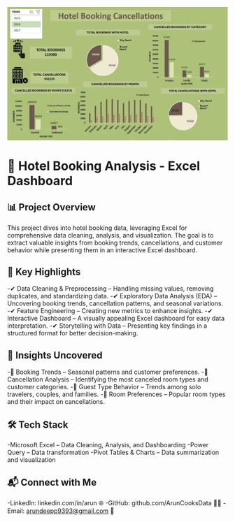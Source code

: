 ![dashboardimage logo](./dashboardimage.jpg)

# 🏨 Hotel Booking Analysis - Excel Dashboard

## 📊 Project Overview

This project dives into hotel booking data, leveraging Excel for comprehensive data cleaning, analysis, and visualization. The goal is to extract valuable insights from booking trends, cancellations, and customer behavior while presenting them in an interactive Excel dashboard.


## 🚀 Key Highlights

-✔ Data Cleaning & Preprocessing – Handling missing values, removing duplicates, and standardizing data.
-✔ Exploratory Data Analysis (EDA) – Uncovering booking trends, cancellation patterns, and seasonal variations.
-✔ Feature Engineering – Creating new metrics to enhance insights.
-✔ Interactive Dashboard – A visually appealing Excel dashboard for easy data interpretation.
-✔ Storytelling with Data – Presenting key findings in a structured format for better decision-making.


## 📌 Insights Uncovered
-🔹 Booking Trends – Seasonal patterns and customer preferences.
-🔹 Cancellation Analysis – Identifying the most canceled room types and customer categories.
-🔹 Guest Type Behavior – Trends among solo travelers, couples, and families.
-🔹 Room Preferences – Popular room types and their impact on cancellations.

## 🛠 Tech Stack

-Microsoft Excel – Data Cleaning, Analysis, and Dashboarding
-Power Query – Data transformation
-Pivot Tables & Charts – Data summarization and visualization

## 📬 Connect with Me

-LinkedIn: linkedin.com/in/arun 🌐
-GitHub: github.com/ArunCooksData 👨‍💻
-Email: arundeepp9393@gmail.com 📧
